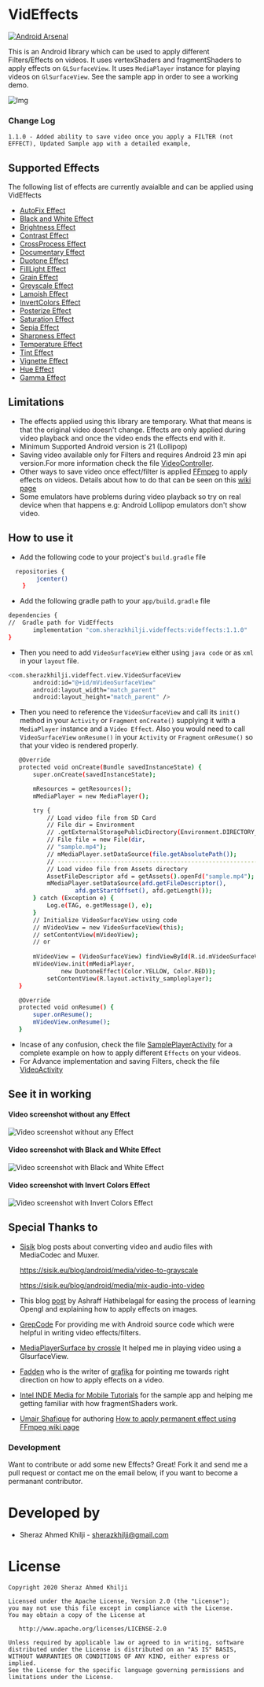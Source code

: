 # VidEffects
[![Android Arsenal](https://img.shields.io/badge/Android%20Arsenal-VidEffects-green.svg?style=true)](https://android-arsenal.com/details/1/4029)

This is an Android library which can be used to apply different Filters/Effects on videos. It uses vertexShaders and fragmentShaders to apply effects on `GLSurfaceView`. It uses `MediaPlayer` instance for playing videos on `GlSurfaceView`. See the sample app in order to see a working demo.

![Img](https://github.com/krazykira/VidEffects/blob/master/screenshot/library_demo.gif)

### Change Log
```
1.1.0 - Added ability to save video once you apply a FILTER (not EFFECT), Updated Sample app with a detailed example, 
```
## Supported Effects

The following list of effects are currently avaialble and can be applied using VidEffects
* [AutoFix Effect](https://github.com/krazykira/VidEffects/blob/master/videffects/src/main/java/com/sherazkhilji/videffects//AutoFixEffect.java)
* [Black and White Effect](https://github.com/krazykira/VidEffects/blob/master/videffects/src/main/java/com/sherazkhilji/videffects//BlackAndWhiteEffect.java)
* [Brightness Effect](https://github.com/krazykira/VidEffects/blob/master/videffects/src/main/java/com/sherazkhilji/videffects//BrightnessEffect.java)
* [Contrast Effect](https://github.com/krazykira/VidEffects/blob/master/videffects/src/main/java/com/sherazkhilji/videffects//ContrastEffect.java)
* [CrossProcess Effect](https://github.com/krazykira/VidEffects/blob/master/videffects/src/main/java/com/sherazkhilji/videffects//CrossProcessEffect.java)
* [Documentary Effect](https://github.com/krazykira/VidEffects/blob/master/videffects/src/main/java/com/sherazkhilji/videffects//DocumentaryEffect.java)
* [Duotone Effect](https://github.com/krazykira/VidEffects/blob/master/videffects/src/main/java/com/sherazkhilji/videffects//DuotoneEffect.java)
* [FillLight Effect](https://github.com/krazykira/VidEffects/blob/master/videffects/src/main/java/com/sherazkhilji/videffects//FillLightEffect.java)
* [Grain Effect](https://github.com/krazykira/VidEffects/blob/master/videffects/src/main/java/com/sherazkhilji/videffects//GrainEffect.java)
* [Greyscale Effect](https://github.com/krazykira/VidEffects/blob/master/videffects/src/main/java/com/sherazkhilji/videffects//GreyScaleEffect.java)
* [Lamoish Effect](https://github.com/krazykira/VidEffects/blob/master/videffects/src/main/java/com/sherazkhilji/videffects//LamoishEffect.java)
* [InvertColors Effect](https://github.com/krazykira/VidEffects/blob/master/videffects/src/main/java/com/sherazkhilji/videffects//InvertColorsEffect.java)
* [Posterize Effect](https://github.com/krazykira/VidEffects/blob/master/videffects/src/main/java/com/sherazkhilji/videffects//PosterizeEffect.java)
* [Saturation Effect](https://github.com/krazykira/VidEffects/blob/master/videffects/src/main/java/com/sherazkhilji/videffects//SaturationEffect.java)
* [Sepia Effect](https://github.com/krazykira/VidEffects/blob/master/videffects/src/main/java/com/sherazkhilji/videffects//SepiaEffect.java)
* [Sharpness Effect](https://github.com/krazykira/VidEffects/blob/master/videffects/src/main/java/com/sherazkhilji/videffects//SharpnessEffect.java)
* [Temperature Effect](https://github.com/krazykira/VidEffects/blob/master/videffects/src/main/java/com/sherazkhilji/videffects//TemperatureEffect.java)
* [Tint Effect](https://github.com/krazykira/VidEffects/blob/master/videffects/src/main/java/com/sherazkhilji/videffects//TintEffect.java)
* [Vignette Effect](https://github.com/krazykira/VidEffects/blob/master/videffects/src/main/java/com/sherazkhilji/videffects//VignetteEffect.java)
* [Hue Effect](https://github.com/krazykira/VidEffects/blob/master/videffects/src/main/java/com/sherazkhilji/videffects//HueEffect.java)
* [Gamma Effect](https://github.com/krazykira/VidEffects/blob/master/videffects/src/main/java/com/sherazkhilji/videffects//GammaEffect.java)



## Limitations
- The effects applied using this library are temporary. What that means is that the original video doesn't change. Effects are only applied during video playback and once the video ends the effects end with it.
- Minimum Supported Android version is 21 (Lollipop)
- Saving video available only for Filters and requires Android 23 min api version.For more information check the file [VideoController](https://github.com/krazykira/VidEffects/blob/master/app/src/main/java/com/videffects/sample/controller/VideoController.kt).
- Other ways to save video once effect/filter is applied [FFmpeg](https://ffmpeg.org/) to apply effects on videos.  Details about how to do that can be seen on this [wiki page](https://github.com/krazykira/VidEffects/wiki/Permanent-video-effects)
- Some emulators have problems during video playback so try on real device when that happens e.g: Android Lollipop emulators don't show video.


## How to use it
- Add the following code to your project's `build.gradle` file
```sh
  repositories {
        jcenter()
    }
```

- Add the following gradle path to your `app/build.gradle` file

 ```sh
dependencies {
//	Gradle path for VidEffects
    	implementation "com.sherazkhilji.videffects:videffects:1.1.0"
}
```

- Then you need to add `VideoSurfaceView` either using `java code` or as `xml` in your `layout` file.
 ```sh
<com.sherazkhilji.videffect.view.VideoSurfaceView
        android:id="@+id/mVideoSurfaceView"
        android:layout_width="match_parent"
        android:layout_height="match_parent" />
```
- Then you need to reference the `VideoSurfaceView` and call its `init()` method in your `Activity` or `Fragment` `onCreate()` supplying it with a `MediaPlayer` instance and a `Video Effect`. Also you would need to call `VideoSurfaceView` `onResume()` in your `Activity` or `Fragment`  `onResume()` so that your video is rendered properly.

 ```sh
 	@Override
	protected void onCreate(Bundle savedInstanceState) {
		super.onCreate(savedInstanceState);

		mResources = getResources();
		mMediaPlayer = new MediaPlayer();

		try {
			// Load video file from SD Card
			// File dir = Environment
			// .getExternalStoragePublicDirectory(Environment.DIRECTORY_DOWNLOADS);
			// File file = new File(dir,
			// "sample.mp4");
			// mMediaPlayer.setDataSource(file.getAbsolutePath());
			// -----------------------------------------------------------------------
			// Load video file from Assets directory
			AssetFileDescriptor afd = getAssets().openFd("sample.mp4");
			mMediaPlayer.setDataSource(afd.getFileDescriptor(),
					afd.getStartOffset(), afd.getLength());
		} catch (Exception e) {
			Log.e(TAG, e.getMessage(), e);
		}
		// Initialize VideoSurfaceView using code
		// mVideoView = new VideoSurfaceView(this);
		// setContentView(mVideoView);
		// or
	
		mVideoView = (VideoSurfaceView) findViewById(R.id.mVideoSurfaceView);
		mVideoView.init(mMediaPlayer,
				new DuotoneEffect(Color.YELLOW, Color.RED));
	        setContentView(R.layout.activity_sampleplayer);
	}

	@Override
	protected void onResume() {
		super.onResume();
		mVideoView.onResume();
	}
 ```


- Incase of any confusion, check the file [SamplePlayerActivity](https://github.com/krazykira/VidEffects/blob/master/app/src/main/java/com/videffects/sample/view/SamplePlayerActivity.java) for a complete example on how to apply different `Effects` on your videos.
- For Advance implementation and saving Filters, check the file [VideoActivity](https://github.com/krazykira/VidEffects/blob/master/app/src/main/java/com/videffects/sample/view/VideoActivity.kt)

## See it in working

#### Video screenshot without any Effect
![Video screenshot without any Effect](https://cloud.githubusercontent.com/assets/2201511/9244232/ded8b760-41b2-11e5-9e4b-54d7c0b9cfca.png)

#### Video screenshot with Black and White Effect
![Video screenshot with Black and White Effect](https://cloud.githubusercontent.com/assets/2201511/9244235/e75ab7a8-41b2-11e5-90b7-33d944d1d6c8.png)

#### Video screenshot with Invert Colors Effect
![Video screenshot with Invert Colors Effect](https://cloud.githubusercontent.com/assets/2201511/9244236/ea09d344-41b2-11e5-9e71-f04601fd61e9.png)

## Special Thanks to
* [Sisik](https://github.com/sixo) blog posts about converting video and audio files with MediaCodec and Muxer.

   https://sisik.eu/blog/android/media/video-to-grayscale

   https://sisik.eu/blog/android/media/mix-audio-into-video
   
* This blog [post](http://code.tutsplus.com/tutorials/how-to-use-android-media-effects-with-opengl-es--cms-23650) by Ashraff Hathibelagal for easing the process of learning Opengl and explaining how to apply effects on images.
* [GrepCode](http://grepcode.com/file/repository.grepcode.com/java/ext/com.google.android/android/5.0.1_r1/android/filterpacks/imageproc/package-info.java) For providing me with Android source code which were helpful in writing video effects/filters.
* [MediaPlayerSurface by crossle](https://github.com/crossle/MediaPlayerSurface) It helped me in playing video using a GlsurfaceView.
* [Fadden](http://stackoverflow.com/questions/31805837/applying-effects-on-video-being-played/31958741#comment51571387_31805837) who is the writer of [grafika](https://github.com/google/grafika) for pointing me towards right direction on how to apply effects on a video.
* [Intel INDE Media for Mobile Tutorials](https://software.intel.com/en-us/articles/intel-inde-media-pack-for-android-tutorials-building-samples) for the sample app and helping me getting familiar with how fragmentShaders work.
* [Umair Shafique](https://github.com/muhammad-umair-khan) for authoring [How to apply permanent effect using FFmpeg wiki page](https://github.com/krazykira/VidEffects/wiki/Permanent-video-effects)
 

### Development

Want to contribute or add some new Effects? Great! Fork it and send me a pull request or contact me on the email below, if you want to become a permanant contributor.


Developed by
============

* Sheraz Ahmed Khilji - <sherazkhilji@gmail.com>


License
=======

    Copyright 2020 Sheraz Ahmed Khilji

    Licensed under the Apache License, Version 2.0 (the "License");
    you may not use this file except in compliance with the License.
    You may obtain a copy of the License at

       http://www.apache.org/licenses/LICENSE-2.0

    Unless required by applicable law or agreed to in writing, software
    distributed under the License is distributed on an "AS IS" BASIS,
    WITHOUT WARRANTIES OR CONDITIONS OF ANY KIND, either express or implied.
    See the License for the specific language governing permissions and
    limitations under the License.
